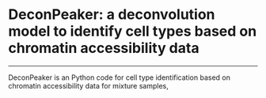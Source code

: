 # DeconPeaker: a deconvolution model to identify cell types based on chromatin accessibility data
---
DeconPeaker is an Python code for cell type identification based on chromatin accessibility data for mixture samples, 
